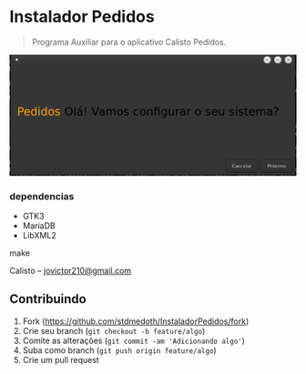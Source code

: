 # Instalador Pedidos
> Programa Auxiliar para o aplicativo Calisto Pedidos.

![Home](screenshot/home.png)

### dependencias
<ul>
<li>GTK3</li>
<li>MariaDB</li>
<li>LibXML2</li>
</ul>

<p>make</p>

Calisto – jovictor210@gmail.com

## Contribuindo

1. Fork (<https://github.com/stdmedoth/InstaladorPedidos/fork>)
2. Crie seu branch (`git checkout -b feature/algo`)
3. Comite as alterações (`git commit -am 'Adicionando algo'`)
4. Suba como branch (`git push origin feature/algo`)
5. Crie um pull request
